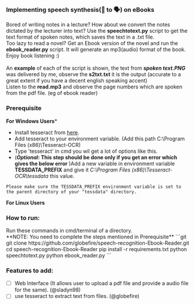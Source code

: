 <h3>Implementing speech synthesis(📖 to 🗣) on eBooks</h3>

Bored of writing notes in a lecture? How about we convert the notes dictated by the lecturer into text?
Use the **speechtotext.py** script to get the text format of spoken notes, which saves the text in a .txt file.
<br>
Too lazy to read a novel? Get an Ebook version of the novel and run the **ebook_reader.py** script. It will generate an mp3(audio) format of the book. Enjoy book listening :)
<br><br>
An **example** of each of the script is shown, the text from **_spoken text.PNG_** was delivered by me, observe the **s2txt.txt** it is the output (accurate to a great extent if you have a decent english speaking accent)<br>
Listen to the **read.mp3** and observe the page numbers which are spoken from the pdf file. (eg of ebook reader) 

### Prerequisite

**For Windows Users***
- Install tesseract from [here](https://github.com/UB-Mannheim/tesseract/wiki).
- Add tesseract to your environment variable. (Add this path C:\Program Files (x86)\Tesseract-OCR)
- Type 'tesseract' in cmd you wil get a lot of options like this. 
- (**_Optional:_ This step should be done only if you get an error which gives the below error** )Add a new variable in environment variable **TESSDATA_PREFIX** and give it _C:\Program Files (x86)\Tesseract-OCR\tessdata_ this value.
```
Please make sure the TESSDATA_PREFIX environment variable is set to the parent directory of your "tessdata" directory.
```

**For Linux Users**


<h3>How to run:</h3>
Run these commands in cmd/terminal of a directory.<br>
**NOTE: You need to complete the steps mentioned in Prerequisite**
```git
git clone https://github.com/globefire/speech-recognition-Ebook-Reader.git
cd speech-recognition-Ebook-Reader
pip install -r requirements.txt
python speechtotext.py
python ebook_reader.py
```

### Features to add:
- [ ] Web Interface (It allows user to upload a pdf file and provide a audio file for the same). (@sladyn98)
- [ ] use tesseract to extract text from files. (@globefire)
